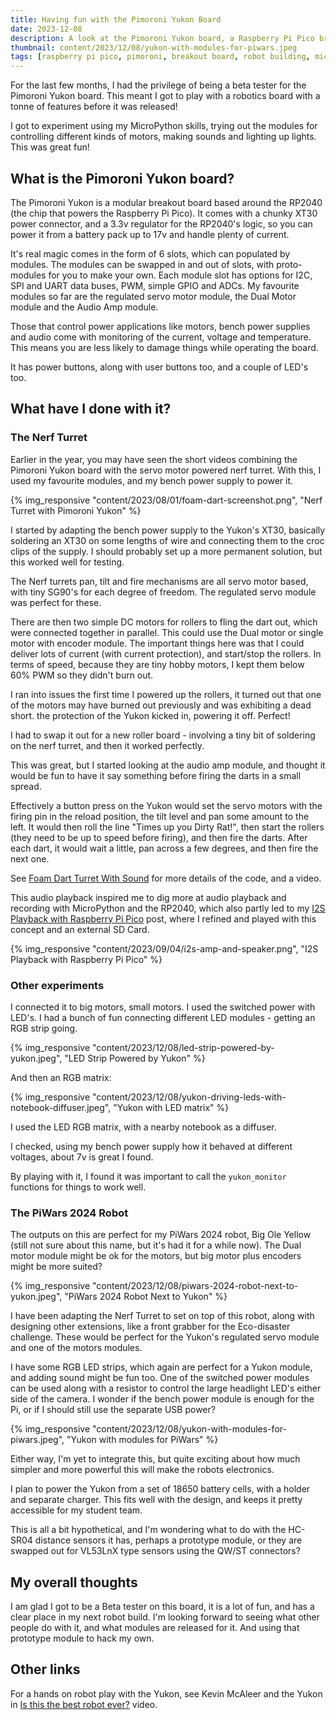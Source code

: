 ```yaml
---
title: Having fun with the Pimoroni Yukon Board
date: 2023-12-08
description: A look at the Pimoroni Yukon board, a Raspberry Pi Pico breakout board with a lot of features.
thumbnail: content/2023/12/08/yukon-with-modules-for-piwars.jpeg
tags: [raspberry pi pico, pimoroni, breakout board, robot building, micropython, piwars 2024]
---
```

For the last few months, I had the privilege of being a beta tester for the Pimoroni Yukon board. This meant I got to play with a robotics board with a tonne of features before it was released!

I got to experiment using my MicroPython skills, trying out the modules for controlling different kinds of motors, making sounds and lighting up lights. This was great fun!

## What is the Pimoroni Yukon board?

The Pimoroni Yukon is a modular breakout board based around the RP2040 (the chip that powers the Raspberry Pi Pico). It comes with a chunky XT30 power connector, and a 3.3v regulator for the RP2040's logic, so you can power it from a battery pack up to 17v and handle plenty of current.

It's real magic comes in the form of 6 slots, which can populated by modules. The modules can be swapped in and out of slots, with proto-modules for you to make your own. Each module slot has options for I2C, SPI and UART data buses, PWM, simple GPIO and ADCs. My favourite modules so far are the regulated servo motor module, the Dual Motor module and the Audio Amp module.

Those that control power applications like motors, bench power supplies and audio come with monitoring of the current, voltage and temperature. This means you are less likely to damage things while operating the board.

It has power buttons, along with user buttons too, and a couple of LED's too.

## What have I done with it?

### The Nerf Turret

Earlier in the year, you may have seen the short videos combining the Pimoroni Yukon board with the servo motor powered nerf turret. With this, I used my favourite modules, and my bench power supply to power it.

{% img_responsive "content/2023/08/01/foam-dart-screenshot.png", "Nerf Turret with Pimoroni Yukon" %}

I started by adapting the bench power supply to the Yukon's XT30, basically soldering an XT30 on some lengths of wire and connecting them to the croc clips of the supply. I should probably set up a more permanent solution, but this worked well for testing.

The Nerf turrets pan, tilt and fire mechanisms are all servo motor based, with tiny SG90's for each degree of freedom. The regulated servo module was perfect for these.

There are then two simple DC motors for rollers to fling the dart out, which were connected together in parallel. This could use the Dual motor or single motor with encoder module. The important things here was that I could deliver lots of current (with current protection), and start/stop the rollers. In terms of speed, because they are tiny hobby motors, I kept them below 60% PWM so they didn't burn out.

I ran into issues the first time I powered up the rollers, it turned out that one of the motors may have burned out previously and was exhibiting a dead short. the protection of the Yukon kicked in, powering it off. Perfect!

I had to swap it out for a new roller board - involving a tiny bit of soldering on the nerf turret, and then it worked perfectly.

This was great, but I started looking at the audio amp module, and thought it would be fun to have it say something before firing the darts in a small spread.

Effectively a button press on the Yukon would set the servo motors with the firing pin in the reload position, the tilt level and pan some amount to the left. It would then roll the line "Times up you Dirty Rat!", then start the rollers (they need to be up to speed before firing), and then fire the darts. After each dart, it would wait a little, pan across a few degrees, and then fire the next one.

See [Foam Dart Turret With Sound](/2023/08/01/foam-dart-turret-with-sound) for more details of the code, and a video.

This audio playback inspired me to dig more at audio playback and recording with MicroPython and the RP2040, which also partly led to my [I2S Playback with Raspberry Pi Pico](/2023/08/15/i2s-playback-with-raspberry-pi-pico) post, where I refined and played with this concept and an external SD Card.

{% img_responsive "content/2023/09/04/i2s-amp-and-speaker.png", "I2S Playback with Raspberry Pi Pico" %}

### Other experiments

I connected it to big motors, small motors. I used the switched power with LED's.
I had a bunch of fun connecting different LED modules - getting an RGB strip going.

{% img_responsive "content/2023/12/08/led-strip-powered-by-yukon.jpeg", "LED Strip Powered by Yukon" %}

And then an RGB matrix:

{% img_responsive "content/2023/12/08/yukon-driving-leds-with-notebook-diffuser.jpeg", "Yukon with LED matrix" %}

I used the LED RGB matrix, with a nearby notebook as a diffuser.

I checked, using my bench power supply how it behaved at different voltages, about 7v is great I found.

By playing with it, I found it was important to call the `yukon_monitor` functions for things to work well.

### The PiWars 2024 Robot

The outputs on this are perfect for my PiWars 2024 robot, Big Ole Yellow (still not sure about this name, but it's had it for a while now). The Dual motor module might be ok for the motors, but big motor plus encoders might be more suited?

{% img_responsive "content/2023/12/08/piwars-2024-robot-next-to-yukon.jpeg", "PiWars 2024 Robot Next to Yukon" %}

I have been adapting the Nerf Turret to set on top of this robot, along with designing other extensions, like a front grabber for the Eco-disaster challenge. These would be perfect for the Yukon's regulated servo module and one of the motors modules.

I have some RGB LED strips, which again are perfect for a Yukon module, and adding sound might be fun too. One of the switched power modules can be used along with a resistor to control the large headlight LED's either side of the camera. I wonder if the bench power module is enough for the Pi, or if I should still use the separate USB power?

{% img_responsive "content/2023/12/08/yukon-with-modules-for-piwars.jpeg", "Yukon with modules for PiWars" %}

Either way, I'm yet to integrate this, but quite exciting about how much simpler and more powerful this will make the robots electronics.

I plan to power the Yukon from a set of 18650 battery cells, with a holder and separate charger. This fits well with the design, and keeps it pretty accessible for my student team.

This is all a bit hypothetical, and I'm wondering what to do with the HC-SR04 distance sensors it has, perhaps a prototype module, or they are swapped out for VL53LnX type sensors using the QW/ST connectors?

## My overall thoughts

I am glad I got to be a Beta tester on this board, it is a lot of fun, and has a clear place in my next robot build. I'm looking forward to seeing what other people do with it, and what modules are released for it. And using that prototype module to hack my own.

## Other links

For a hands on robot play with the Yukon, see Kevin McAleer and the Yukon in [Is this the best robot ever?](https://www.youtube.com/watch?v=Mdz_DhyREYk&t=2525s) video.
